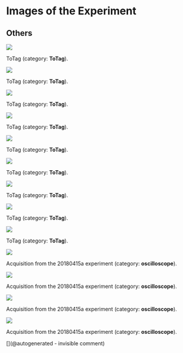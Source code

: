 # Images of the Experiment

## Others

![](/elmo/images/20180414_224236.jpg)

ToTag (category: __ToTag__).

![](/include/20180415a/images/20180415_105434.jpg)

ToTag (category: __ToTag__).

![](/include/20180415a/images/20180415_105422.jpg)

ToTag (category: __ToTag__).

![](/include/20180415a/images/20180415_104641.jpg)

ToTag (category: __ToTag__).

![](/include/20180415a/images/20180415_105439.jpg)

ToTag (category: __ToTag__).

![](/include/20180415a/images/solder_issue/20180415_110157.jpg)

ToTag (category: __ToTag__).

![](/include/20180415a/images/solder_issue/20180415_110204.jpg)

ToTag (category: __ToTag__).

![](/include/20180415a/images/solder_issue/20180415_105955.jpg)

ToTag (category: __ToTag__).

![](/include/20180415a/images/solder_issue/20180415_105937.jpg)

ToTag (category: __ToTag__).

![](/include/20180415a/piezo.png)

Acquisition from the 20180415a experiment (category: __oscilloscope__).

![](/include/20180415a/Pulse20us.png)

Acquisition from the 20180415a experiment (category: __oscilloscope__).

![](/include/20180415a/piezo2.png)

Acquisition from the 20180415a experiment (category: __oscilloscope__).

![](/include/20180415a/Pulse10us.png)

Acquisition from the 20180415a experiment (category: __oscilloscope__).



[](@autogenerated - invisible comment)
